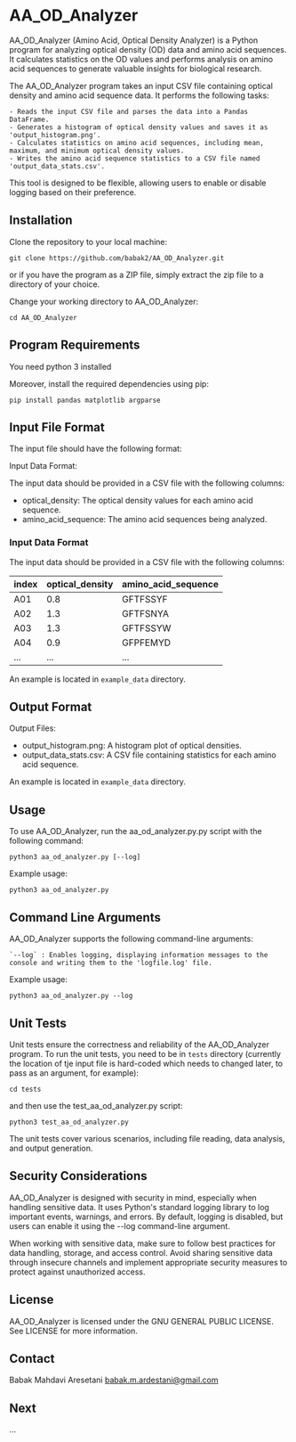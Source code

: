 # AA_OD_Analyzer

AA_OD_Analyzer (Amino Acid, Optical Density Analyzer) is a Python program for analyzing optical density (OD) data and amino acid sequences. It calculates statistics on the OD values and performs analysis on amino acid sequences to generate valuable insights for biological research.

The AA_OD_Analyzer program takes an input CSV file containing optical density and amino acid sequence data. It performs the following tasks:

    - Reads the input CSV file and parses the data into a Pandas DataFrame.
    - Generates a histogram of optical density values and saves it as 'output_histogram.png'.
    - Calculates statistics on amino acid sequences, including mean, maximum, and minimum optical density values.
    - Writes the amino acid sequence statistics to a CSV file named 'output_data_stats.csv'.

This tool is designed to be flexible, allowing users to enable or disable logging based on their preference.


## Installation

Clone the repository to your local machine:

`git clone https://github.com/babak2/AA_OD_Analyzer.git  `

or if you have the program as a ZIP file, simply extract the zip file to a directory of your choice.

Change your working directory to AA_OD_Analyzer:

`cd AA_OD_Analyzer`


## Program Requirements

You need python 3 installed 

Moreover, install the required dependencies using pip:

`pip install pandas matplotlib argparse`


## Input File Format

The input file should have the following format:

Input Data Format:

The input data should be provided in a CSV file with the following columns:
- optical_density: The optical density values for each amino acid sequence.
- amino_acid_sequence: The amino acid sequences being analyzed.


### Input Data Format

The input data should be provided in a CSV file with the following columns:

| index | optical_density | amino_acid_sequence |
|-------|-----------------|--------------------|
| A01   | 0.8             | GFTFSSYF           |
| A02   | 1.3             | GFTFSNYA           |
| A03   | 1.3             | GFTFSSYW           |
| A04   | 0.9             | GFPFEMYD           |
| ...   | ...             | ...                |


An example is located in `example_data` directory.

## Output Format

Output Files:
- output_histogram.png: A histogram plot of optical densities.
- output_data_stats.csv: A CSV file containing statistics for each amino acid sequence.

An example is located in `example_data` directory.


## Usage

To use AA_OD_Analyzer, run the aa_od_analyzer.py.py script with the following command:

`python3 aa_od_analyzer.py [--log]`

Example usage:

`python3 aa_od_analyzer.py`

## Command Line Arguments

AA_OD_Analyzer supports the following command-line arguments:

    `--log` : Enables logging, displaying information messages to the console and writing them to the 'logfile.log' file.

Example usage:

`python3 aa_od_analyzer.py --log`

## Unit Tests

Unit tests ensure the correctness and reliability of the AA_OD_Analyzer program. To run the unit tests, you need to be in `tests` directory (currently the location of tje input file is hard-coded which needs to changed later, to pass as an argument, for example): 

`cd tests`

and then use the test_aa_od_analyzer.py script:

`python3 test_aa_od_analyzer.py`

The unit tests cover various scenarios, including file reading, data analysis, and output generation.


## Security Considerations

AA_OD_Analyzer is designed with security in mind, especially when handling sensitive data. It uses Python's standard logging library to log important events, warnings, and errors. By default, logging is disabled, but users can enable it using the --log command-line argument.

When working with sensitive data, make sure to follow best practices for data handling, storage, and access control. Avoid sharing sensitive data through insecure channels and implement appropriate security measures to protect against unauthorized access.


## License

AA_OD_Analyzer is licensed under the GNU GENERAL PUBLIC LICENSE. See LICENSE for more information.


## Contact 

Babak Mahdavi Aresetani
babak.m.ardestani@gmail.com


## Next
...
